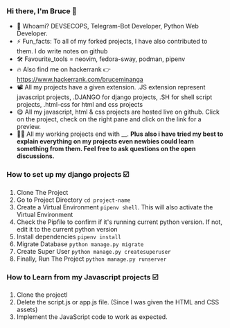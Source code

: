### Hi there, I'm Bruce 👋

- 🌱 Whoami? DEVSECOPS, Telegram-Bot Developer, Python Web Developer.
- ⚡ Fun_facts: To all of my forked projects, I have also contributed to them. I do write notes on github
- 🛠 Favourite_tools = neovim, fedora-sway, podman, pipenv 
- 🔥 Also find me on hackerrank 👉 https://www.hackerrank.com/bruceminanga
- 📽 All my projects have a given extension. .JS extension represent javascript projects, .DJANGO for django projects, .SH for shell script projects, .html-css for html and css projects
- 😋 All my javascript, html & css projects are hosted live on github. Click on the project, check on the right pane and click on the link for a preview.
- 👨‍🏭 All my working projects end with __. **Plus also i have tried my best to explain everything on my projects even newbies could learn something from them. Feel free to ask questions on the open discussions.**

### How to set up my django projects :ballot_box_with_check:
1. Clone The Project 
2. Go to Project Directory `cd project-name`
3. Create a Virtual Environment `pipenv shell`. This will also activate the Virtual Environment
4. Check the Pipfile to confirm if it's running current python version. If not, edit it to the current python version
5. Install dependencies `pipenv install` 
6. Migrate Database `python manage.py migrate`
7. Create Super User `python manage.py createsuperuser`
8. Finally, Run The Project `python manage.py runserver` 

### How to Learn from my Javascript projects :ballot_box_with_check:
1. Clone the projectl
2. Delete the script.js or app.js file. (Since I was given the HTML and CSS assets)
3. Implement the JavaScript code to work as expected.




